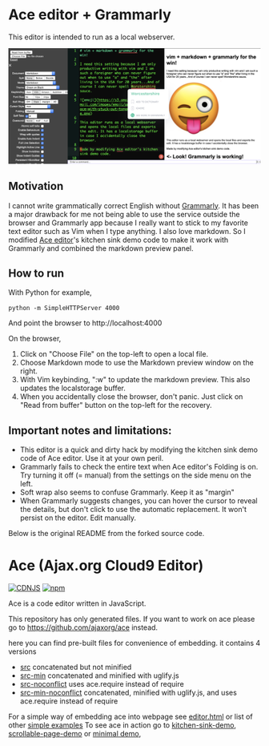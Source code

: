 # Ace editor + Grammarly

This editor is intended to run as a local webserver.

![screen](./images/screenshot.png)

## Motivation

I cannot write grammatically correct English without [Grammarly](http://grammarly.com/). It has been a major drawback for me not being able to use the service outside the browser and Grammarly app because I really want to stick to my favorite text editor such as Vim when I type anything. I also love markdown. So I modified [Ace editor](https://github.com/ajaxorg/ace)'s kitchen sink demo code to make it work with Grammarly and combined the markdown preview panel.

## How to run

With Python for example,

```
python -m SimpleHTTPServer 4000
```

And point the browser to http://localhost:4000

On the browser,

1. Click on "Choose File" on the top-left to open a local file.
2. Choose Markdown mode to use the Markdown preview window on the right.
3. With Vim keybinding, ":w" to update the markdown preview. This also updates the localstorage buffer.
4. When you accidentally close the browser, don't panic. Just click on "Read from buffer" button on the top-left for the recovery.

## Important notes and limitations:

- This editor is a quick and dirty hack by modifying the kitchen sink demo code of Ace editor. Use it at your own peril.
- Grammarly fails to check the entire text when Ace editor's Folding is on. Try turning it off (= manual) from the settings on the side menu on the left.
- Soft wrap also seems to confuse Grammarly. Keep it as "margin"
- When Grammarly suggests changes, you can hover the cursor to reveal the details, but don't click to use the automatic replacement. It won't persist on the editor. Edit manually.

Below is the original README from the forked source code.

Ace (Ajax.org Cloud9 Editor)
============================
[![CDNJS](https://img.shields.io/cdnjs/v/ace.svg)](https://cdnjs.com/libraries/ace)
[![npm](https://img.shields.io/npm/v/ace-builds.svg)](https://www.npmjs.com/package/ace-builds)

Ace is a code editor written in JavaScript.

This repository has only generated files.
If you want to work on ace please go to https://github.com/ajaxorg/ace instead.


here you can find pre-built files for convenience of embedding.
it contains 4 versions
 * [src](https://github.com/ajaxorg/ace-builds/tree/master/src)              concatenated but not minified
 * [src-min](https://github.com/ajaxorg/ace-builds/tree/master/src-min)      concatenated and minified with uglify.js
 * [src-noconflict](https://github.com/ajaxorg/ace-builds/tree/master/src-noconflict)      uses ace.require instead of require
 * [src-min-noconflict](https://github.com/ajaxorg/ace-builds/tree/master/src-min-noconflict)      concatenated, minified with uglify.js, and uses ace.require instead of require


For a simple way of embedding ace into webpage see [editor.html](https://github.com/ajaxorg/ace-builds/blob/master/editor.html) or list of other [simple examples](https://github.com/ajaxorg/ace-builds/tree/master/demo)
To see ace in action go to [kitchen-sink-demo](http://ajaxorg.github.com/ace-builds/kitchen-sink.html), [scrollable-page-demo](http://ajaxorg.github.com/ace-builds/demo/scrollable-page.html) or [minimal demo](http://ajaxorg.github.com/ace-builds/editor.html),


